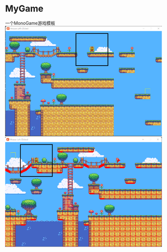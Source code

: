 # MyGame
 一个MonoGame游戏模板
![image](https://github.com/newtownChina/MonoGameTemplate/blob/master/Content/1.png)
![image](https://github.com/newtownChina/MonoGameTemplate/blob/master/Content/2.png)
